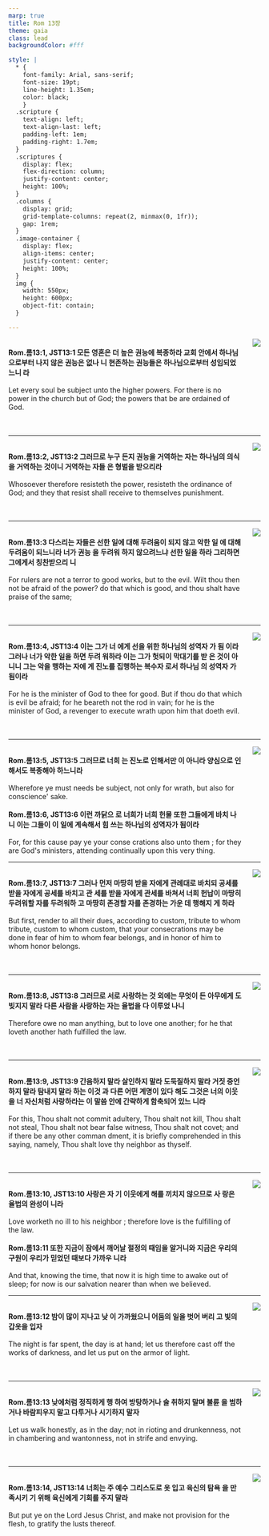 ```yaml
---
marp: true
title: Rom 13장
theme: gaia
class: lead
backgroundColor: #fff

style: |
  * {
    font-family: Arial, sans-serif;
    font-size: 19pt;
    line-height: 1.35em;
    color: black;
    }
  .scripture {
    text-align: left;
    text-align-last: left;
    padding-left: 1em;
    padding-right: 1.7em;
  }
  .scriptures {
    display: flex;
    flex-direction: column;
    justify-content: center;
    height: 100%;
  }
  .columns {
    display: grid;
    grid-template-columns: repeat(2, minmax(0, 1fr));
    gap: 1rem;
  }
  .image-container {
    display: flex;
    align-items: center;
    justify-content: center;
    height: 100%;
  }
  img {
    width: 550px;
    height: 600px;
    object-fit: contain;
  }

---
```


<div class="columns">
  <div class="scriptures">
    <br>
    <div class="scripture">
      <b>Rom.롬13:1, JST13:1 모든 영혼은 더 높은 권능에 복종하라 교회 안에서 하나님 으로부터 나지 않은 권능은 없나 니 현존하는 권능들은 하나님으로부터 성임되었느니 라 
      </b>
    </div>
    <br>
    <div class="scripture">Let every soul be subject unto the higher powers. For there is no power in the church but of God; the powers that be are ordained of God. 
    </div>
    <br>
    <div class="scripture">
      <b>
      </b>
    </div>
    <br>
    <div class="scripture">
    </div>         
  </div>
  <div class="image-container">
    <img src='../../pictures/picture_153.jpg'>
  </div>
</div>

---

<div class="columns">
  <div class="scriptures">
    <br>
    <div class="scripture">
      <b>Rom.롬13:2, JST13:2 그러므로 누구 든지 권능을 거역하는 자는 하나님의 의식을 거역하는 것이니 거역하는 자들 은 형벌을 받으리라 
      </b>
    </div>
    <br>
    <div class="scripture">Whosoever therefore resisteth the power, resisteth the ordinance of God; and they that resist shall receive to themselves punishment. 
    </div>
    <br>
    <div class="scripture">
      <b>
      </b>
    </div>
    <br>
    <div class="scripture">
    </div>         
  </div>
  <div class="image-container">
    <img src='../../pictures/picture_126.jpg'>
  </div>
</div>

---

<div class="columns">
  <div class="scriptures">
    <br>
    <div class="scripture">
      <b>Rom.롬13:3 다스리는 자들은 선한 일에 대해 두려움이 되지 않고 악한 일 에 대해 두려움이 되느니라 너가 권능 을 두려워 하지 않으려느냐 선한 일을 하라 그리하면 그에게서 칭찬받으리 니 
      </b>
    </div>
    <br>
    <div class="scripture">For rulers are not a terror to good works, but to the evil. Wilt thou then not be afraid of the power? do that which is good, and thou shalt have praise of the same; 
    </div>
    <br>
    <div class="scripture">
      <b>
      </b>
    </div>
    <br>
    <div class="scripture">
    </div>         
  </div>
  <div class="image-container">
    <img src='../../pictures/picture_132.jpg'>
  </div>
</div>

---

<div class="columns">
  <div class="scriptures">
    <br>
    <div class="scripture">
      <b>Rom.롬13:4, JST13:4 이는 그가 너 에게 선을 위한 하나님의 성역자 가 됨 이라 그러나 너가 악한 일을 하면 두려 워하라 이는 그가 헛되이 막대기를 받 은 것이 아니니 그는 악을 행하는 자에 게 진노를 집행하는 복수자 로서 하나님 의 성역자 가 됨이라 
      </b>
    </div>
    <br>
    <div class="scripture">For he is the minister of God to thee for good. But if thou do that which is evil be afraid; for he beareth not the rod in vain; for he is the minister of God, a revenger to execute wrath upon him that doeth evil. 
    </div>
    <br>
    <div class="scripture">
      <b>
      </b>
    </div>
    <br>
    <div class="scripture">
    </div>         
  </div>
  <div class="image-container">
    <img src='../../pictures/picture_166.jpg'>
  </div>
</div>

---

<div class="columns">
  <div class="scriptures">
    <br>
    <div class="scripture">
      <b>Rom.롬13:5, JST13:5 그러므로 너희 는 진노로 인해서만 이 아니라 양심으로 인해서도 복종해야 하느니라 
      </b>
    </div>
    <br>
    <div class="scripture">Wherefore ye must needs be subject, not only for wrath, but also for conscience' sake. 
    </div>
    <br>
    <div class="scripture">
      <b>Rom.롬13:6, JST13:6 이런 까닭으 로 너희가 너희 헌물 또한 그들에게 바치 나니 이는 그들이 이 일에 계속해서 힘 쓰는 하나님의 성역자가 됨이라 
      </b>
    </div>
    <br>
    <div class="scripture">For, for this cause pay ye your conse crations also unto them ; for they are God's ministers, attending continually upon this very thing. 
    </div>         
  </div>
  <div class="image-container">
    <img src='../../pictures/picture_60.jpg'>
  </div>
</div>

---

<div class="columns">
  <div class="scriptures">
    <br>
    <div class="scripture">
      <b>Rom.롬13:7, JST13:7 그러나 먼저 마땅히 받을 자에게 관례대로 바치되 공세를 받을 자에게 공세를 바치고 관 세를 받을 자에게 관세를 바쳐서 너희 헌납이 마땅히 두려워할 자를 두려워하 고 마땅히 존경할 자를 존경하는 가운 데 행해지 게 하라 
      </b>
    </div>
    <br>
    <div class="scripture">But first, render to all their dues, according to custom, tribute to whom tribute, custom to whom custom, that your consecrations may be done in fear of him to whom fear belongs, and in honor of him to whom honor belongs. 
    </div>
    <br>
    <div class="scripture">
      <b>
      </b>
    </div>
    <br>
    <div class="scripture">
    </div>         
  </div>
  <div class="image-container">
    <img src='../../pictures/picture_104.jpg'>
  </div>
</div>

---

<div class="columns">
  <div class="scriptures">
    <br>
    <div class="scripture">
      <b>Rom.롬13:8, JST13:8 그러므로 서로 사랑하는 것 외에는 무엇이 든 아무에게 도 빚지지 말라 다른 사람을 사랑하는 자는 율법을 다 이루었 나니 
      </b>
    </div>
    <br>
    <div class="scripture">Therefore owe no man anything, but to love one another; for he that loveth another hath fulfilled the law. 
    </div>
    <br>
    <div class="scripture">
      <b>
      </b>
    </div>
    <br>
    <div class="scripture">
    </div>         
  </div>
  <div class="image-container">
    <img src='../../pictures/picture_18.jpg'>
  </div>
</div>

---

<div class="columns">
  <div class="scriptures">
    <br>
    <div class="scripture">
      <b>Rom.롬13:9, JST13:9 간음하지 말라 살인하지 말라 도둑질하지 말라 거짓 증언하지 말라 탐내지 말라 하는 이것 과 다른 어떤 계명이 있다 해도 그것은 너의 이웃을 너 자신처럼 사랑하라는 이 말씀 안에 간략하게 함축되어 있느 니라 
      </b>
    </div>
    <br>
    <div class="scripture">For this, Thou shalt not commit adultery, Thou shalt not kill, Thou shalt not steal, Thou shalt not bear false witness, Thou shalt not covet; and if there be any other comman dment, it is briefly comprehended in this saying, namely, Thou shalt love thy neighbor as thyself. 
    </div>
    <br>
    <div class="scripture">
      <b>
      </b>
    </div>
    <br>
    <div class="scripture">
    </div>         
  </div>
  <div class="image-container">
    <img src='../../pictures/picture_58.jpg'>
  </div>
</div>

---

<div class="columns">
  <div class="scriptures">
    <br>
    <div class="scripture">
      <b>Rom.롬13:10, JST13:10 사랑은 자 기 이웃에게 해를 끼치지 않으므로 사 랑은 율법의 완성이 니라 
      </b>
    </div>
    <br>
    <div class="scripture">Love worketh no ill to his neighbor ; therefore love is the fulfilling of the law. 
    </div>
    <br>
    <div class="scripture">
      <b>Rom.롬13:11 또한 지금이 잠에서 깨어날 절정의 때임을 알거니와 지금은 우리의 구원이 우리가 믿었던 때보다 가까우 니라 
      </b>
    </div>
    <br>
    <div class="scripture">And that, knowing the time, that now it is high time to awake out of sleep; for now is our salvation nearer than when we believed. 
    </div>         
  </div>
  <div class="image-container">
    <img src='../../pictures/picture_110.jpg'>
  </div>
</div>

---

<div class="columns">
  <div class="scriptures">
    <br>
    <div class="scripture">
      <b>Rom.롬13:12 밤이 많이 지나고 낮 이 가까웠으니 어둠의 일을 벗어 버리 고 빛의 갑옷을 입자 
      </b>
    </div>
    <br>
    <div class="scripture">The night is far spent, the day is at hand; let us therefore cast off the works of darkness, and let us put on the armor of light. 
    </div>
    <br>
    <div class="scripture">
      <b>
      </b>
    </div>
    <br>
    <div class="scripture">
    </div>         
  </div>
  <div class="image-container">
    <img src='../../pictures/picture_155.jpg'>
  </div>
</div>

---

<div class="columns">
  <div class="scriptures">
    <br>
    <div class="scripture">
      <b>Rom.롬13:13 낮에처럼 정직하게 행 하여 방탕하거나 술 취하지 말며 불륜 을 범하거나 바람피우지 말고 다투거나 시기하지 말자 
      </b>
    </div>
    <br>
    <div class="scripture">Let us walk honestly, as in the day; not in rioting and drunkenness, not in chambering and wantonness, not in strife and envying. 
    </div>
    <br>
    <div class="scripture">
      <b>
      </b>
    </div>
    <br>
    <div class="scripture">
    </div>         
  </div>
  <div class="image-container">
    <img src='../../pictures/picture_29.jpg'>
  </div>
</div>

---

<div class="columns">
  <div class="scriptures">
    <br>
    <div class="scripture">
      <b>Rom.롬13:14, JST13:14 너희는 주 예수 그리스도로 옷 입고 육신의 탐욕 을 만족시키 기 위해 육신에게 기회를 주지 말라 
      </b>
    </div>
    <br>
    <div class="scripture">But put ye on the Lord Jesus Christ, and make not provision for the flesh, to gratify the lusts thereof.
    </div>
    <br>
    <div class="scripture">
      <b>
      </b>
    </div>
    <br>
    <div class="scripture">
    </div>         
  </div>
  <div class="image-container">
    <img src='../../pictures/picture_12.jpg'>
  </div>
</div>

